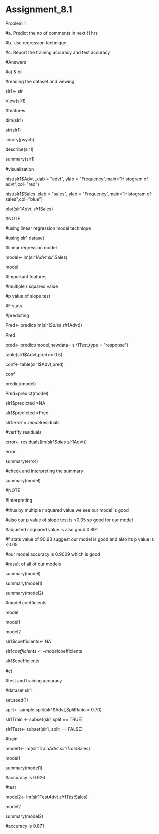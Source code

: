 # Assignment_8.1

Problem 1

#a. Predict the no of comments in next H hrs

#b. Use regression technique

#c. Report the training accuracy and test accuracy

#Answers

#a) & b)

#reading the dataset and viewing

slr1<- slr

View(slr1)

#features

dim(slr1)

str(slr1)

library(psych)

describe(slr1)

summary(slr1)

#visualization

hist(slr1$Advt ,xlab = "advt", ylab = "Frequency",main="Histogram of advt",col="red")

hist(slr1$Sales ,xlab = "sales", ylab = "Frequency",main="Histogram of sales",col="blue")

plot(slr1$Advt,slr1$Sales)

#NOTE

#using linear regression model technique

#using slr1 dataset

#linear regression model

model<- lm(slr1$Advt~slr1$Sales)

model

#Important features

#multiple r squared value

#p value of slope test

#F stats

#predicting

Pred<- predict(lm(slr1$Sales~slr1$Advt))

Pred

pred<- predict(model,newdata= slr1Test,type = "response")

table(slr1$Advt,pred>= 0.5)

conf<- table(slr1$Advt,pred)

conf

predict(model)

Pred=predict(model)

slr1$predicted =NA

slr1$predicted =Pred

slr1$error =model$residuals

#verfify residuals

error<- residuals(lm(slr1$Sales~slr1$Advt))

error

summary(error)

#check and interpreting the summary

summary(model)

#NOTE

#Interpreting

#thus by multiple r squared value we see our model is good

#also our p value of slope test is <0.05 so good for our model

#adjusted r squared value is also good 0.891

#f stats value of 90.93 suggest our model is good and also its p value is <0.05

#our model accuracy is 0.9009 which is good

#result of all of our models

summary(model)

summary(model1)

summary(model2)

#model coefficients

model

model1

model2

slr1$coefficients<- NA

slr1$coefficients<- model$coefficients

slr1$coefficients

#c)

#test and training accuracy

#dataset slr1

set.seed(1)

split<- sample.split(slr1$Advt,SplitRatio = 0.70)

slr1Train <- subset(slr1,split == TRUE)

slr1Test<- subset(slr1, split == FALSE)

#train

model1<- lm(slr1Train$Advt~slr1Train$Sales)

model1

summary(model1)

#accuracy is 0.926

#test

model2<- lm(slr1Test$Advt~slr1Test$Sales)

model2

summary(model2)

#accuracy is 0.871
